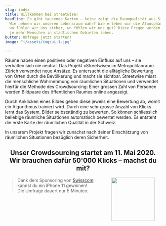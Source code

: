 ```yaml
---
slug: index
title: Willkommen bei Streetwise!
headline: Es gibt tausende Karten – keine zeigt die Raumqualität aus Sicht der Bevölkerung.
  Wie nehmen wir unseren Lebensraum wahr? Wie erleben wir die Atmosphäre eines Ortes,
  wo fühlen wir uns sicher, wo fühlen wir uns gut? Diese Fragen werden umso wichtiger,
  je mehr Menschen in städtischen Gebieten leben.
button: Umfrage jetzt starten!
image: "~/assets/img/ui-1.jpg"

---
```

Räume haben einen positiven oder negativen Einfluss auf uns – sie verhalten sich nie neutral. Das Projekt «Streetwise» im Metropolitanraum Zürich verwendet neue Ansätze. Es untersucht die alltägliche Bewertung von Orten durch die Bevölkerung und macht sie sichtbar. Streetwise misst die menschliche Wahrnehmung von räumlichen Situationen und verwendet hierfür die Methode des Crowdsourcing: Einer grossen Zahl von Personen werden Bildpaare des öffentlichen Raumes online angezeigt.

Durch Anklicken eines Bildes geben diese jeweils eine Bewertung ab, womit ein Algorithmus trainiert wird. Durch eine sehr grosse Anzahl von Klicks lernt das System, Bilder selbstständig zu bewerten. So können schliesslich beliebige räumliche Situationen automatisch bewertet werden. Es entsteht die erste Karte der räumlichen Qualität in der Schweiz.

In unserem Projekt fragen wir zunächst nach deiner Einschätzung von räumlichen Situationen bezüglich deren Sicherheit.

<center>

## Unser Crowdsourcing startet am 11. Mai 2020. Wir brauchen dafür 50'000 Klicks – machst du mit?

</center>

> <img src="/logos/swisscom.jpg" align="right" width="140" hspace="20">

> Dank dem Sponsoring von [Swisscom](https://swisscom.ch) kannst du ein iPhone 11 gewinnen!  
> Die Umfrage dauert nur 5 Minuten.